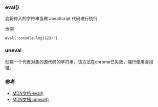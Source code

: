 ### eval()
会将传入的字符串当做 JavaScript 代码进行执行

示例
```
eval('console.log(123)')
```
### uneval
创建一个代表对象的源代码的字符串，该方法在chrome已失效，强行使用会报错。

### 参考
- [MDN文档 eval()](https://developer.mozilla.org/zh-CN/docs/Web/JavaScript/Reference/Global_Objects/eval)
- [MDN文档 uneval()](https://developer.mozilla.org/zh-CN/docs/Web/JavaScript/Reference/Global_Objects/uneval)
